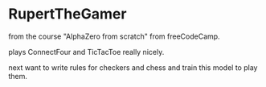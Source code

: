 # RupertTheGamer
from the course "AlphaZero from scratch" from freeCodeCamp.

plays ConnectFour and TicTacToe really nicely.

next want to write rules for checkers and chess and train this model to play them.
